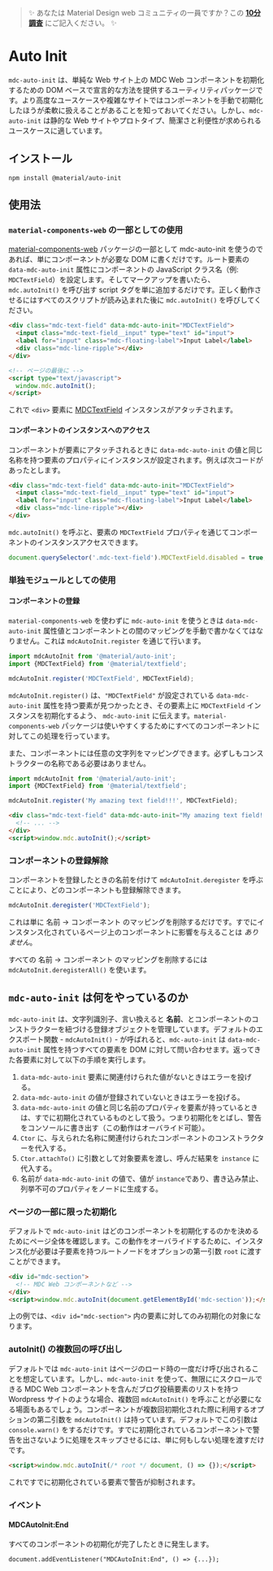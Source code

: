 <!--docs:
title: "Auto Init"
layout: detail
section: components
excerpt: "Utilities for declarative, DOM-based initialization of components on simple web sites."
path: /catalog/auto-init/
-->

> ✨ あなたは Material Design web コミュニティの一員ですか？この <a href='https://bit.ly/materialwebsurvey'>**10分調査**</a> にご記入ください。 ✨

# Auto Init

`mdc-auto-init` は、単純な Web サイト上の MDC Web コンポーネントを初期化するための DOM ベースで宣言的な方法を提供するユーティリティパッケージです。より高度なユースケースや複雑なサイトではコンポーネントを手動で初期化したほうが柔軟に扱えることがあることを知っておいてください。しかし、`mdc-auto-init` は静的な Web サイトやプロトタイプ、簡潔さと利便性が求められるユースケースに適しています。

## インストール

```
npm install @material/auto-init
```

## 使用法

### `material-components-web` の一部としての使用

[material-components-web](../material-components-web) パッケージの一部として mdc-auto-init を使うのであれば、単にコンポーネントが必要な DOM に書くだけです。ルート要素の `data-mdc-auto-init` 属性にコンポーネントの JavaScript クラス名（例: `MDCTextField`）を設定します。そしてマークアップを書いたら、`mdc.autoInit()` を呼び出す script タグを単に追加するだけです。正しく動作させるにはすべてのスクリプトが読み込まれた後に `mdc.autoInit()` を呼びしてください。

```html
<div class="mdc-text-field" data-mdc-auto-init="MDCTextField">
  <input class="mdc-text-field__input" type="text" id="input">
  <label for="input" class="mdc-floating-label">Input Label</label>
  <div class="mdc-line-ripple"></div>
</div>

<!-- ページの最後に -->
<script type="text/javascript">
  window.mdc.autoInit();
</script>
```

これで `<div>` 要素に [MDCTextField](../mdc-textfield) インスタンスがアタッチされます。

#### コンポーネントのインスタンスへのアクセス

コンポーネントが要素にアタッチされるときに `data-mdc-auto-init` の値と同じ名称を持つ要素のプロパティにインスタンスが設定されます。例えば次コードがあったとします。

```html
<div class="mdc-text-field" data-mdc-auto-init="MDCTextField">
  <input class="mdc-text-field__input" type="text" id="input">
  <label for="input" class="mdc-floating-label">Input Label</label>
  <div class="mdc-line-ripple"></div>
</div>
```

`mdc.autoInit()` を呼ぶと、要素の `MDCTextField` プロパティを通じてコンポーネントのインスタンスアクセスできます。

```js
document.querySelector('.mdc-text-field').MDCTextField.disabled = true;
```

### 単独モジュールとしての使用

#### コンポーネントの登録

`material-components-web` を使わずに `mdc-auto-init` を使うときは `data-mdc-auto-init` 属性値とコンポーネントとの間のマッピングを手動で書かなくてはなりません。これは `mdcAutoInit.register` を通じて行います。

```js
import mdcAutoInit from '@material/auto-init';
import {MDCTextField} from '@material/textfield';

mdcAutoInit.register('MDCTextField', MDCTextField);
```

`mdcAutoInit.register()` は、`"MDCTextField"` が設定されている `data-mdc-auto-init` 属性を持つ要素が見つかったとき、その要素上に `MDCTextField` インスタンスを初期化するよう、  `mdc-auto-init` に伝えます。`material-components-web` パッケージは使いやすくするためにすべてのコンポーネントに対してこの処理を行っています。

また、コンポーネントには任意の文字列をマッピングできます。必ずしもコンストラクターの名称である必要はありません。

```js
import mdcAutoInit from '@material/auto-init';
import {MDCTextField} from '@material/textfield';

mdcAutoInit.register('My amazing text field!!!', MDCTextField);
```

```html
<div class="mdc-text-field" data-mdc-auto-init="My amazing text field!!!">
  <!-- ... -->
</div>
<script>window.mdc.autoInit();</script>
```

### コンポーネントの登録解除

コンポーネントを登録したときの名前を付けて `mdcAutoInit.deregister` を呼ぶことにより、どのコンポーネントも登録解除できます。

```js
mdcAutoInit.deregister('MDCTextField');
```

これは単に 名前 -> コンポーネント のマッピングを削除するだけです。すでにインスタンス化されているページ上のコンポーネントに影響を与えることは <em>ありません</em>。

すべての 名前 -> コンポーネント のマッピングを削除するには `mdcAutoInit.deregisterAll()` を使います。

## `mdc-auto-init` は何をやっているのか

`mdc-auto-init` は、文字列識別子、言い換えると **名前**、とコンポーネントのコンストラクターを紐づける登録オブジェクトを管理しています。デフォルトのエクスポート関数 - `mdcAutoInit()` - が呼ばれると、`mdc-auto-init` は  `data-mdc-auto-init` 属性を持つすべての要素を DOM に対して問い合わせます。返ってきた各要素に対して以下の手順を実行します。

1. `data-mdc-auto-init` 要素に関連付けられた値がないときはエラーを投げる。
2. `data-mdc-auto-init` の値が登録されていないときはエラーを投げる。
3. `data-mdc-auto-init` の値と同じ名前のプロパティを要素が持っているときは、すでに初期化されているものとして扱う。つまり初期化をとばし、警告をコンソールに書き出す（この動作はオーバライド可能）。
4. `Ctor` に、与えられた名称に関連付けられたコンポーネントのコンストラクターを代入する。
5. `Ctor.attachTo()` に引数として対象要素を渡し、呼んだ結果を `instance` に代入する。
6. 名前が `data-mdc-auto-init` の値で、値が `instance`であり、書き込み禁止、列挙不可のプロパティをノードに生成する。

### ページの一部に限った初期化

デフォルトで `mdc-auto-init` はどのコンポーネントを初期化するのかを決めるためにページ全体を確認します。この動作をオーバライドするために、インスタンス化が必要は子要素を持つルートノードをオプションの第一引数 `root` に渡すことができます。

```html
<div id="mdc-section">
  <!-- MDC Web コンポーネントなど -->
</div>
<script>window.mdc.autoInit(document.getElementById('mdc-section'));</script>
```

上の例では、`<div id="mdc-section">` 内の要素に対してのみ初期化の対象になります。

### autoInit() の複数回の呼び出し

デフォルトでは `mdc-auto-init` はページのロード時の一度だけ呼び出されることを想定しています。しかし、`mdc-auto-init` を使って、無限ににスクロールできる MDC Web コンポーネントを含んだブログ投稿要素のリストを持つ Wordpress サイトのような場合、複数回 `mdcAutoInit()` を呼ぶことが必要になる場面もあるでしょう。コンポーネントが複数回初期化された際に利用するオプションの第二引数を `mdcAutoInit()` は持っています。デフォルトでこの引数は `console.warn()` をするだけです。すでに初期化されているコンポーネントで警告を出さないように処理をスキップさせるには、単に何もしない処理を渡すだけです。

```html
<script>window.mdc.autoInit(/* root */ document, () => {});</script>
```

これですでに初期化されている要素で警告が抑制されます。

### イベント

#### MDCAutoInit:End
すべてのコンポーネントの初期化が完了したときに発生します。

`document.addEventListener("MDCAutoInit:End", () => {...});`
